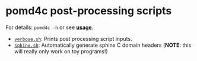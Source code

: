 pomd4c post-processing scripts
==============================

For details: `pomd4c -h` or see **[usage](/README.md#usage)**.

 - [`verbose.sh`](./verbose.sh): Prints post processing script inputs.
 - [`sphinx.sh`](./sphinx.sh): Automatically generate sphinx C domain headers (**NOTE**: this will really only work on toy programs!)

